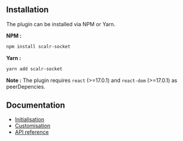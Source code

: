 ## Installation

The plugin can be installed via NPM or Yarn.

**NPM :**

```bash
npm install scalr-socket
```

**Yarn :**

```bash
yarn add scalr-socket
```

**Note :** The plugin requires `react` (>=17.0.1) and `react-dom` (>=17.0.1) as peerDepencies.

## Documentation

- [Initialisation](https://www.notion.so/Socket-Widget-Docs-b905871870e343c6833169ebbd356790)
- [Customisation](https://www.notion.so/Socket-Widget-Docs-b905871870e343c6833169ebbd356790)
- [API reference](https://www.notion.so/Socket-Widget-Docs-b905871870e343c6833169ebbd356790)

